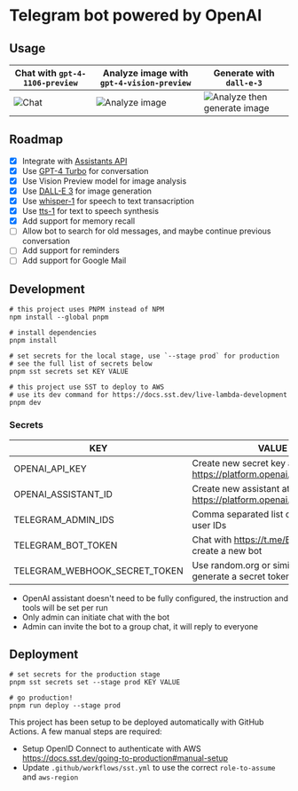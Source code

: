 # Telegram bot powered by OpenAI

## Usage

| Chat with `gpt-4-1106-preview`    | Analyze image with `gpt-4-vision-preview`           | Generate with `dall-e-3`                                                  |
|-----------------------------------|-----------------------------------------------------|---------------------------------------------------------------------------|
| ![Chat](screenshots/001_chat.jpg) | ![Analyze image](screenshots/002_analyze_image.jpg) | ![Analyze then generate image](screenshots/003_analyze_then_generate.jpg) |

## Roadmap

- [x] Integrate with [Assistants API](https://platform.openai.com/docs/assistants/overview)
- [x] Use [GPT-4 Turbo](https://platform.openai.com/docs/models/gpt-4-and-gpt-4-turbo) for conversation
- [x] Use Vision Preview model for image analysis
- [x] Use [DALL-E 3](https://platform.openai.com/docs/models/dall-e) for image generation
- [x] Use [whisper-1](https://platform.openai.com/docs/models/whisper) for speech to text transacription
- [x] Use [tts-1](https://platform.openai.com/docs/models/tts) for text to speech synthesis
- [x] Add support for memory recall
- [ ] Allow bot to search for old messages, and maybe continue previous conversation
- [ ] Add support for reminders
- [ ] Add support for Google Mail

## Development

```shell
# this project uses PNPM instead of NPM
npm install --global pnpm

# install dependencies
pnpm install

# set secrets for the local stage, use `--stage prod` for production
# see the full list of secrets below
pnpm sst secrets set KEY VALUE

# this project use SST to deploy to AWS
# use its dev command for https://docs.sst.dev/live-lambda-development
pnpm dev
```

### Secrets


| KEY                           | VALUE                                                          |
|-------------------------------|----------------------------------------------------------------|
| OPENAI_API_KEY                | Create new secret key at https://platform.openai.com/api-keys  |
| OPENAI_ASSISTANT_ID           | Create new assistant at https://platform.openai.com/assistants |
| TELEGRAM_ADMIN_IDS            | Comma separated list of Telegram user IDs                      |
| TELEGRAM_BOT_TOKEN            | Chat with https://t.me/BotFather to create a new bot           |
| TELEGRAM_WEBHOOK_SECRET_TOKEN | Use random.org or similar tool to generate a secret token      |

- OpenAI assistant doesn't need to be fully configured, the instruction and tools will be set per run
- Only admin can initiate chat with the bot
- Admin can invite the bot to a group chat, it will reply to everyone

## Deployment

```shell
# set secrets for the production stage
pnpm sst secrets set --stage prod KEY VALUE

# go production!
pnpm run deploy --stage prod
```

This project has been setup to be deployed automatically with GitHub Actions.
A few manual steps are required:

- Setup OpenID Connect to authenticate with AWS https://docs.sst.dev/going-to-production#manual-setup
- Update `.github/workflows/sst.yml` to use the correct `role-to-assume` and `aws-region`
